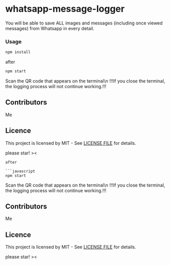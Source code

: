 # whatsapp-message-logger
You will be able to save ALL images and messages (including once viewed messages) from Whatsapp in every detail.

### Usage

```javascript
npm install
```
after 

```javascript
npm start
```

Scan the QR code that appears on the terminal\n
!!!If you close the terminal, the logging process will not continue working.!!!

## Contributors

Me

## Licence

This project is licensed by MIT - See [LICENSE FILE](LICENSE) for details.

please star! ><

```
after 

```javascript
npm start
```

Scan the QR code that appears on the terminal\n
!!!If you close the terminal, the logging process will not continue working.!!!

## Contributors

Me

## Licence

This project is licensed by MIT - See [LICENSE FILE](LICENSE) for details.

please star! ><
